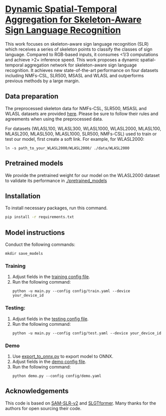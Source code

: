 # [Dynamic Spatial-Temporal Aggregation for Skeleton-Aware Sign Language Recognition](https://arxiv.org/pdf/2403.12519.pdf)
This work focuses on skeleton-aware sign language recognition (SLR) which receives a series of skeleton points to classify the classes of sign language. Compared to RGB-based inputs, it consumes <1/3 computations and achieve >2× inference speed. This work proposes a dynamic spatial-temporal aggregation network for skeleton-aware sign language recognition. It achieves new state-of-the-art performance on four datasets including NMFs-CSL, SLR500, MSASL and WLASL and outperforms previous methods by a large margin.

## Data preparation
The preprocessed skeleton data for NMFs-CSL, SLR500, MSASL and WLASL datasets are provided [here](https://mega.nz/folder/JytAARrA#76Ug-Khu-8Eskmrw1HhMCQ). Please be sure to follow their rules and agreements when using the preprocessed data.

For datasets (WLASL100, WLASL300, WLASL1000, WLASL2000, MLASL100, MLASL200, MLASL500, MLASL1000, SLR500, NMFs-CSL) used to train or test our model, first create a soft link. For example, for WLASL2000:
```
ln -s path_to_your_WLASL2000/WLASL2000/ ./data/WLASL2000
```

## Pretrained models
We provide the pretrained weight for our model on the WLASL2000 dataset to validate its performance in [./pretrained_models](./pretrained_models)

## Installation
To install necessary packages, run this command. 
```bash
pip install -r requirements.txt
```

## Model instructions
Conduct the following commands: 
```
mkdir save_models
```
### Training
1. Adjust fields in the [training config file](config/train.yaml).
2. Run the following command:
    ```
    python -u main.py --config config/train.yaml --device your_device_id
    ```

### Testing:
1. Adjust fields in the [testing config file](config/test.yaml).
2. Run the following command:
    ```
    python -u main.py --config config/test.yaml --device your_device_id
    ```

### Demo
1. Use [export_to_onnx.py](export_to_onnx.py) to export model to ONNX.
2. Adjust fields in the [demo config file](config/demo.yaml).
3. Run the following command:
    ```
    python demo.py --config config/demo.yaml
    ```

## Acknowledgements

This code is based on [SAM-SLR-v2](https://github.com/jackyjsy/SAM-SLR-v2) and [SLGTformer](https://github.com/neilsong/SLGTformer). Many thanks for the authors for open sourcing their code.

